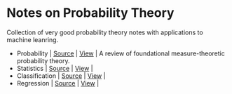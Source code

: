 # Notes on Probability Theory

Collection of very good probability theory notes with applications to machine leanring.

- Probability | [Source](./notes/Probability_Solution.ipynb) | [View](https://nbviewer.org/github/lin-wlx/Probability-Notes/blob/main/notes/Probability_Solution.ipynb) |
A review of foundational measure-theoretic probability theory.
- Statistics | [Source](./notes/Statistics_Solution.ipynb) | [View](https://nbviewer.org/github/lin-wlx/Probability-Notes/blob/main/notes/Statistics_Solution%20.ipynb) |
- Classification | [Source](./notes/Classification_Solution.ipynb) | [View](https://nbviewer.org/github/lin-wlx/Probability-Notes/blob/main/notes/Classification_Solution.ipynb) |
- Regression | [Source](./notes/Regression_Solution.ipynb) | [View](https://nbviewer.org/github/lin-wlx/Probability-Notes/blob/main/notes/Regression_Solution.ipynb) |
